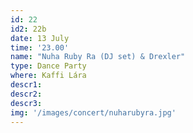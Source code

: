 ```yaml
---
id: 22
id2: 22b
date: 13 July
time: '23.00'
name: "Nuha Ruby Ra (DJ set) & Drexler"
type: Dance Party
where: Kaffi Lára
descr1:
descr2: 
descr3: 
img: '/images/concert/nuharubyra.jpg'
---
```

